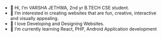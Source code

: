- 👋 Hi, I’m VARSHA JETHWA, 2nd yr B.TECH CSE student.
- 👀 I’m interested in creating websites that are fun, creative, interactive and visually appealing.
- 💟 I love Developing and Designing Websites. 
- 🌱 I’m currently learning React, PHP, Android Application development


<!---
vjethwa2005/vjethwa2005 is a ✨ special ✨ repository because its `README.md` (this file) appears on your GitHub profile.
You can click the Preview link to take a look at your changes.
--->

